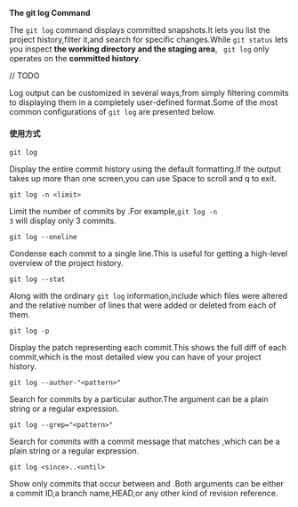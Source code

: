 **The git log Command**

The <code>git log</code> command displays committed snapshots.It lets you list the project history,filter it,and search for
specific changes.While <code>git status</code> lets you inspect **the working directory and the staging area**, <code>
git log</code> only operates on the **committed history**.

// TODO

Log output can be customized in several ways,from simply filtering commits to displaying them in a completely user-defined
format.Some of the most common configurations of <code>git log</code> are presented below.

#### 使用方式

	git log

Display the entire commit history using the default formatting.If the output takes up more than one screen,you can use
Space to scroll and q to exit.

	git log -n <limit>

Limit the number of commits by <limit>.For example,<code>git log -n 3</code> will display only 3 commits.

	git log --oneline

Condense each commit to a single line.This is useful for getting a high-level overview of the project history.

	git log --stat

Along with the ordinary <code>git log</code> information,include which files were altered and the relative number of lines
that were added or deleted from each of them.

	git log -p

Display the patch representing each commit.This shows the full diff of each commit,which is the most detailed view you 
can have of your project history.

	git log --author-"<pattern>"

Search for commits by a particular author.The argument can be a plain string or a regular expression.

	git log --grep="<pattern>"

Search for commits with a commit message that matches <pattern>,which can be a plain string or a regular expression.

	git log <since>..<until>

Show only commits that occur between <since> and <until>.Both arguments can be either a commit ID,a branch name,HEAD,or
any other kind of revision reference.

	















